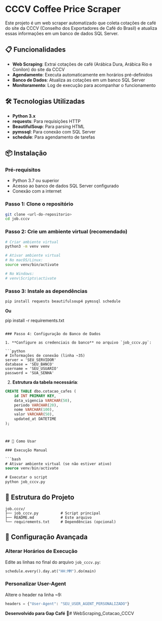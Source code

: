 # CCCV Coffee Price Scraper

Este projeto é um web scraper automatizado que coleta cotações de café do site da CCCV (Conselho dos Exportadores de Café do Brasil) e atualiza essas informações em um banco de dados SQL Server.

## 📋 Funcionalidades

- **Web Scraping**: Extrai cotações de café (Arábica Dura, Arábica Rio e Conilon) do site da CCCV
- **Agendamento**: Executa automaticamente em horários pré-definidos
- **Banco de Dados**: Atualiza as cotações em um banco SQL Server
- **Monitoramento**: Log de execução para acompanhar o funcionamento

## 🛠️ Tecnologias Utilizadas

- **Python 3.x**
- **requests**: Para requisições HTTP
- **BeautifulSoup**: Para parsing HTML
- **pymssql**: Para conexão com SQL Server
- **schedule**: Para agendamento de tarefas

## 📦 Instalação

### Pré-requisitos

- Python 3.7 ou superior
- Acesso ao banco de dados SQL Server configurado
- Conexão com a internet

### Passo 1: Clone o repositório

```bash
git clone <url-do-repositorio>
cd job.cccv
```

### Passo 2: Crie um ambiente virtual (recomendado)

```bash
# Criar ambiente virtual
python3 -m venv venv

# Ativar ambiente virtual
# No macOS/Linux:
source venv/bin/activate

# No Windows:
# venv\Scripts\activate
```

### Passo 3: Instale as dependências

```bash
pip install requests beautifulsoup4 pymssql schedule
```

**Ou**

pip install -r requirements.txt
```

### Passo 4: Configuração do Banco de Dados

1. **Configure as credenciais do banco** no arquivo `job_cccv.py`:

```python
# Informações de conexão (linha ~35)
server = 'SEU_SERVIDOR'
database = 'SEU_BANCO'
username = 'SEU_USUARIO'
password = 'SUA_SENHA'
```

2. **Estrutura da tabela necessária**:

```sql
CREATE TABLE dbo.cotacao_cafes (
    id INT PRIMARY KEY,
    data_vigencia VARCHAR(50),
    periodo VARCHAR(20),
    nome VARCHAR(100),
    valor VARCHAR(50),
    updated_at DATETIME
);



## 🚀 Como Usar

### Execução Manual

```bash
# Ativar ambiente virtual (se não estiver ativo)
source venv/bin/activate

# Executar o script
python job_cccv.py
```


## 📁 Estrutura do Projeto

```
job.cccv/
├── job_cccv.py          # Script principal
├── README.md            # Este arquivo
└── requirements.txt     # Dependências (opcional)
```

## 🔧 Configuração Avançada

### Alterar Horários de Execução

Edite as linhas no final do arquivo `job_cccv.py`:

```python
schedule.every().day.at("HH:MM").do(main)
```

### Personalizar User-Agent

Altere o header na linha ~9:

```python
headers = {"User-Agent": "SEU_USER_AGENT_PERSONALIZADO"}
```


**Desenvolvido para Gap Café** 🏢# WebScraping_Cotacao_CCCV
